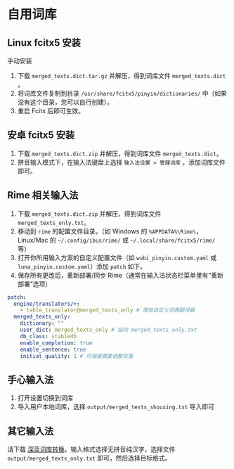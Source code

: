 # 自用词库

## Linux fcitx5 安装

手动安装

1. 下载 `merged_texts.dict.tar.gz` 并解压，得到词库文件 `merged_texts.dict` 。
2. 将词库文件复制到目录 `/usr/share/fcitx5/pinyin/dictionaries/` 中（如果没有这个目录，您可以自行创建）。
3. 重启 Fcitx 后即可生效。

## 安卓 fcitx5 安装

1. 下载 `merged_texts.dict.zip` 并解压，得到词库文件 `merged_texts.dict`。
2. 拼音输入模式下，在输入法键盘上选择 `输入法设置 > 管理词库` ，添加词库文件即可。

## Rime 相关输入法

1. 下载 `merged_texts.dict.zip` 并解压，得到词库文件 `merged_texts_only.txt`。
2. 移动到 `rime` 的配置文件目录。（如 Windows 的 `%APPDATA%\Rime\`，Linux/Mac 的 `~/.config/ibus/rime/` 或 `~/.local/share/fcitx5/rime/` 等）
3. 打开你所用输入方案的自定义配置文件（如 `wubi_pinyin.custom.yaml` 或 `luna_pinyin.custom.yaml`）添加 `patch` 如下。
4. 保存所有更改后，重新部署/同步 Rime（通常在输入法状态栏菜单里有“重新部署”选项）

```yaml
patch:
  engine/translators/+:
    - table_translator@merged_texts_only # 增加自定义词典翻译器
  merged_texts_only:
    dictionary: ""
    user_dict: merged_texts_only # 指向 merged_texts_only.txt
    db_class: stabledb
    enable_completion: true
    enable_sentence: true
    initial_quality: 1 # 可根据需要调整权重
```

## 手心输入法

1. 打开设置切换到词库
2. 导入用户本地词库，选择 `output/merged_texts_shouxing.txt` 导入即可

## 其它输入法

请下载 [深蓝词库转换](https://github.com/studyzy/imewlconverter)。输入格式选择无拼音纯汉字，选择文件 `output/merged_texts_only.txt` 即可，然后选择目标格式。
